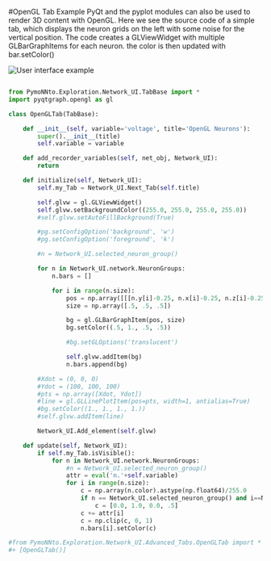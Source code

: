 #OpenGL Tab Example
PyQt and the pyplot modules can also be used to render 3D content with OpenGL.
Here we see the source code of a simple tab, which displays the neuron grids on the left with some noise for the vertical position.
The code creates a GLViewWidget with multiple GLBarGraphItems for each neuron. the color is then updated with bar.setColor()

![User interface example](https://raw.githubusercontent.com/trieschlab/PymoNNto/Images/OpenGLTab.png)

```python

from PymoNNto.Exploration.Network_UI.TabBase import *
import pyqtgraph.opengl as gl

class OpenGLTab(TabBase):

    def __init__(self, variable='voltage', title='OpenGL Neurons'):
        super().__init__(title)
        self.variable = variable

    def add_recorder_variables(self, net_obj, Network_UI):
        return

    def initialize(self, Network_UI):
        self.my_Tab = Network_UI.Next_Tab(self.title)

        self.glvw = gl.GLViewWidget()
        self.glvw.setBackgroundColor((255.0, 255.0, 255.0, 255.0))
        #self.glvw.setAutoFillBackground(True)

        #pg.setConfigOption('background', 'w')
        #pg.setConfigOption('foreground', 'k')

        #n = Network_UI.selected_neuron_group()

        for n in Network_UI.network.NeuronGroups:
            n.bars = []

            for i in range(n.size):
                pos = np.array([[[n.y[i]-0.25, n.x[i]-0.25, n.z[i]-0.25]]])
                size = np.array([.5, .5, .5])

                bg = gl.GLBarGraphItem(pos, size)
                bg.setColor((.5, 1., .5, .5))

                #bg.setGLOptions('translucent')

                self.glvw.addItem(bg)
                n.bars.append(bg)

        #Xdot = (0, 0, 0)
        #Ydot = (100, 100, 100)
        #pts = np.array([Xdot, Ydot])
        #line = gl.GLLinePlotItem(pos=pts, width=1, antialias=True)
        #bg.setColor((1., 1., 1., 1.))
        #self.glvw.addItem(line)

        Network_UI.Add_element(self.glvw)

    def update(self, Network_UI):
        if self.my_Tab.isVisible():
            for n in Network_UI.network.NeuronGroups:
                #n = Network_UI.selected_neuron_group()
                attr = eval('n.'+self.variable)
                for i in range(n.size):
                    c = np.array(n.color).astype(np.float64)/255.0
                    if n == Network_UI.selected_neuron_group() and i==Network_UI.selected_neuron_id():
                        c = [0.0, 1.0, 0.0, .5]
                    c += attr[i]
                    c = np.clip(c, 0, 1)
                    n.bars[i].setColor(c)

#from PymoNNto.Exploration.Network_UI.Advanced_Tabs.OpenGLTab import *
#+ [OpenGLTab()]


```